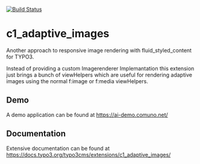 [![Build Status](https://travis-ci.org/mmunz/c1_adaptive_images.svg?branch=master)](https://travis-ci.org/mmunz/c1_adaptive_images)

# c1_adaptive_images

Another approach to responsive image rendering with fluid_styled_content for TYPO3.

Instead of providing a custom Imagerenderer Implemantation this extension just brings a bunch of viewHelpers which are
useful for rendering adaptive images using the normal f:image or f:media viewHelpers.

## Demo
A demo application can be found at https://ai-demo.comuno.net/

## Documentation
Extensive documentation can be found at https://docs.typo3.org/typo3cms/extensions/c1_adaptive_images/


